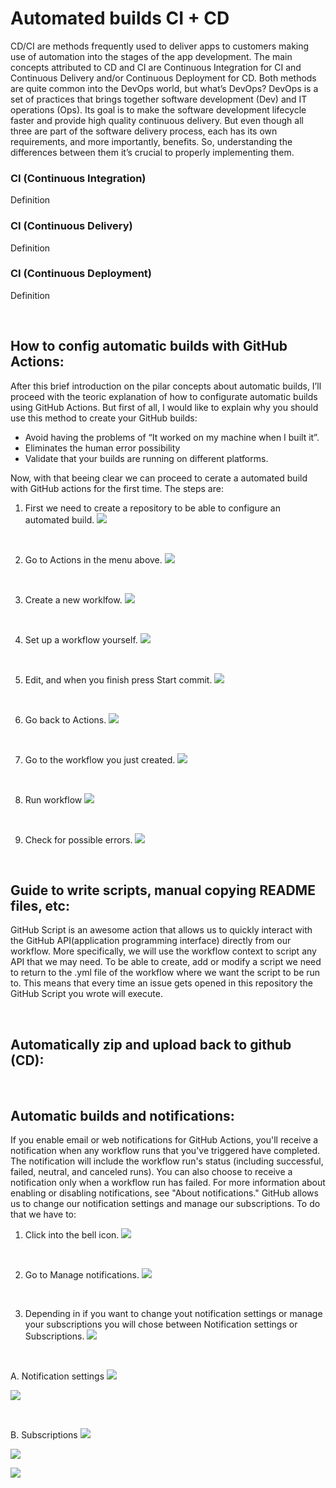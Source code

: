 # Automated builds CI + CD

CD/CI are methods frequently used to deliver apps to customers making use of automation into the stages of the app development. The main concepts attributed to CD and CI are Continuous Integration for CI and Continuous Delivery and/or Continuous Deployment for CD.
Both methods are quite common into the DevOps world, but what’s DevOps? DevOps is a set of practices that brings together software development (Dev) and IT operations (Ops). Its goal is to make the software development lifecycle faster and provide high quality continuous delivery.
But even though all three are part of the software delivery process, each has its own requirements, and more importantly, benefits. So, understanding the differences between them it’s crucial to properly implementing them.

### CI (Continuous Integration)
Definition

### CI (Continuous Delivery)
Definition

### CI (Continuous Deployment)
Definition

<p>&nbsp;</p>

## How to config automatic builds with GitHub Actions:
After this brief introduction on the pilar concepts about automatic builds, I’ll proceed with the teoric explanation of how to configurate automatic builds using GitHub Actions. But first of all, I would like to explain why you should use this method to create your GitHub builds:
- Avoid having the problems of “It worked on my machine when I built it”.
- Eliminates the human error possibility
- Validate that your builds are running on different platforms.

Now, with that beeing clear we can proceed to cerate a automated build with GitHub actions for the first time. The steps are:
1. First we need to create a repository to be able to configure an automated build.
![](1.jpg)
<p>&nbsp;</p>

2. Go to Actions in the menu above.
![](https://github.com/carlosarnau/Automated-builds-CI-CD/blob/110e4a7eb2f563e968868f8f2aa9284b07df53a1/docs/images/1/3.jpg)
<p>&nbsp;</p>

3. Create a new worklfow.
![](https://github.com/carlosarnau/Automated-builds-CI-CD/blob/110e4a7eb2f563e968868f8f2aa9284b07df53a1/docs/images/1/4.jpg)
<p>&nbsp;</p>

4. Set up a workflow yourself.
![](https://github.com/carlosarnau/Automated-builds-CI-CD/blob/110e4a7eb2f563e968868f8f2aa9284b07df53a1/docs/images/1/5.jpg)
<p>&nbsp;</p>

5. Edit, and when you finish press Start commit.
![](https://github.com/carlosarnau/Automated-builds-CI-CD/blob/110e4a7eb2f563e968868f8f2aa9284b07df53a1/docs/images/1/6.jpg)
<p>&nbsp;</p>

6. Go back to Actions.
![](https://github.com/carlosarnau/Automated-builds-CI-CD/blob/110e4a7eb2f563e968868f8f2aa9284b07df53a1/docs/images/1/7.jpg)
<p>&nbsp;</p>

7. Go to the workflow you just created.
![](https://github.com/carlosarnau/Automated-builds-CI-CD/blob/110e4a7eb2f563e968868f8f2aa9284b07df53a1/docs/images/1/8.jpg)
<p>&nbsp;</p>

8. Run workflow
![](https://github.com/carlosarnau/Automated-builds-CI-CD/blob/110e4a7eb2f563e968868f8f2aa9284b07df53a1/docs/images/1/9.jpg)
<p>&nbsp;</p>

9. Check for possible errors.
![](https://github.com/carlosarnau/Automated-builds-CI-CD/blob/110e4a7eb2f563e968868f8f2aa9284b07df53a1/docs/images/1/10.jpg)

<p>&nbsp;</p>

## Guide to write scripts, manual copying README files, etc:
GitHub Script is an awesome action that allows us to quickly interact with the GitHub API(application programming interface) directly from our workflow. More specifically, we will use the workflow context to script any API that we may need.
To be able to create, add or modify a script we need to return to the .yml file of the workflow where we want the script to be run to.
This means that every time an issue gets opened in this repository the GitHub Script you wrote will execute.

<p>&nbsp;</p>

## Automatically zip and upload back to github (CD):

<p>&nbsp;</p>

## Automatic builds and notifications:
If you enable email or web notifications for GitHub Actions, you'll receive a notification when any workflow runs that you've triggered have completed. The notification will include the workflow run's status (including successful, failed, neutral, and canceled runs). You can also choose to receive a notification only when a workflow run has failed. For more information about enabling or disabling notifications, see "About notifications."
GitHub allows us to change our notification settings and manage our subscriptions. To do that we have to:
1. Click into the bell icon.
![](https://github.com/carlosarnau/Automated-builds-CI-CD/blob/110e4a7eb2f563e968868f8f2aa9284b07df53a1/docs/images/1/10.jpg)
<p>&nbsp;</p>

2. Go to Manage notifications.
![](https://github.com/carlosarnau/Automated-builds-CI-CD/blob/110e4a7eb2f563e968868f8f2aa9284b07df53a1/docs/images/1/10.jpg)
<p>&nbsp;</p>

3. Depending in if you want to change yout notification settings or manage your subscriptions you will chose between Notification settings or Subscriptions.
![](https://github.com/carlosarnau/Automated-builds-CI-CD/blob/110e4a7eb2f563e968868f8f2aa9284b07df53a1/docs/images/1/10.jpg)
  <p>&nbsp;</p>
  
  A. Notification settings
  ![](https://github.com/carlosarnau/Automated-builds-CI-CD/blob/110e4a7eb2f563e968868f8f2aa9284b07df53a1/docs/images/1/10.jpg)
  
  ![](https://github.com/carlosarnau/Automated-builds-CI-CD/blob/110e4a7eb2f563e968868f8f2aa9284b07df53a1/docs/images/1/10.jpg)
  <p>&nbsp;</p>
  
  B. Subscriptions
  ![](https://github.com/carlosarnau/Automated-builds-CI-CD/blob/110e4a7eb2f563e968868f8f2aa9284b07df53a1/docs/images/1/10.jpg)
  
  ![](https://github.com/carlosarnau/Automated-builds-CI-CD/blob/110e4a7eb2f563e968868f8f2aa9284b07df53a1/docs/images/1/10.jpg)
  
  ![](https://github.com/carlosarnau/Automated-builds-CI-CD/blob/110e4a7eb2f563e968868f8f2aa9284b07df53a1/docs/images/1/10.jpg)
